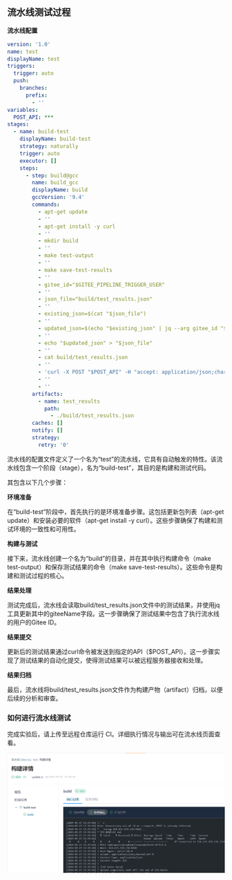 ## 流水线测试过程

**流水线配置**

```yaml
version: '1.0'
name: test
displayName: test
triggers:
  trigger: auto
  push:
    branches:
      prefix:
        - ''
variables:
  POST_API: ***
stages:
  - name: build-test
    displayName: build-test
    strategy: naturally
    trigger: auto
    executor: []
    steps:
      - step: build@gcc
        name: build_gcc
        displayName: build
        gccVersion: '9.4'
        commands:
          - apt-get update
          - ''
          - apt-get install -y curl
          - ''
          - mkdir build
          - ''
          - make test-output
          - ''
          - make save-test-results
          - ''
          - gitee_id="$GITEE_PIPELINE_TRIGGER_USER"
          - ''
          - json_file="build/test_results.json"
          - ''
          - existing_json=$(cat "$json_file")
          - ''
          - updated_json=$(echo "$existing_json" | jq --arg gitee_id "$gitee_id" '.name = $gitee_id')
          - ''
          - echo "$updated_json" > "$json_file"
          - ''
          - cat build/test_results.json
          - ''
          - 'curl -X POST "$POST_API" -H "accept: application/json;charset=utf-8" -H "Content-Type: application/json" -d "$(cat build/test_results.json)" -v'
          - ''
          - ''
        artifacts:
          - name: test_results
            path:
              - ./build/test_results.json
        caches: []
        notify: []
        strategy:
          retry: '0'

```

流水线的配置文件定义了一个名为“test”的流水线，它具有自动触发的特性。该流水线包含一个阶段（stage），名为“build-test”，其目的是构建和测试代码。

其包含以下几个步骤：

**环境准备** 

在“build-test”阶段中，首先执行的是环境准备步骤。这包括更新包列表（apt-get update）和安装必要的软件（apt-get install -y curl）。这些步骤确保了构建和测试环境的一致性和可用性。

**构建与测试**

接下来，流水线创建一个名为“build”的目录，并在其中执行构建命令（make test-output）和保存测试结果的命令（make save-test-results）。这些命令是构建和测试过程的核心。

**结果处理**

测试完成后，流水线会读取build/test_results.json文件中的测试结果，并使用jq工具更新其中的giteeName字段。这一步骤确保了测试结果中包含了执行流水线的用户的Gitee ID。

**结果提交**

更新后的测试结果通过curl命令被发送到指定的API（$POST_API）。这一步骤实现了测试结果的自动化提交，使得测试结果可以被远程服务器接收和处理。

**结果归档**

最后，流水线将build/test_results.json文件作为构建产物（artifact）归档，以便后续的分析和审查。

### 如何进行流水线测试

完成实验后，请上传至远程仓库运行 CI。详细执行情况与输出可在流水线页面查看。

![](resource/ch5-02-01.png)
